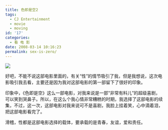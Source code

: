 ```yaml
---
title: 色即是空2
tags:
  - CJ Entertainment
  - movie
  - moving
id: '17'
categories:
  - 看 电 影
date: 2008-03-14 10:16:23
permalink: sex-is-zero/
---
```


[![](http://lh5.google.com/TangChao.ZJU/R9PjMktfoAI/AAAAAAAAAJs/DLEs2d-_C74/s144/SexIsZero.jpg)](http://picasaweb.google.com/TangChao.ZJU/nLWIF/photo#5175730201931259906)

好吧，不能不说这部电影里面的，有关“性”的情节吸引了我，但是我想说，这次电影吸引我去看，主要还是因为我对这部电影的第一部留下了很好的印象。

印象中，《色即是空》这么一部电影，对我来说是一部“非常有料儿”的超级喜剧，可以笑到哭鼻子。所以，在这么个我心情非常糟糕的时期，我选择了这部电影的续集，不过，这一次，这部电影对我来说可不是喜剧，我脸上挂着笑，心中滴着泪，把这部电影看完了。

滑稽，性都是这部电影选择的载体，要承载的是青春，友谊，爱和责任。